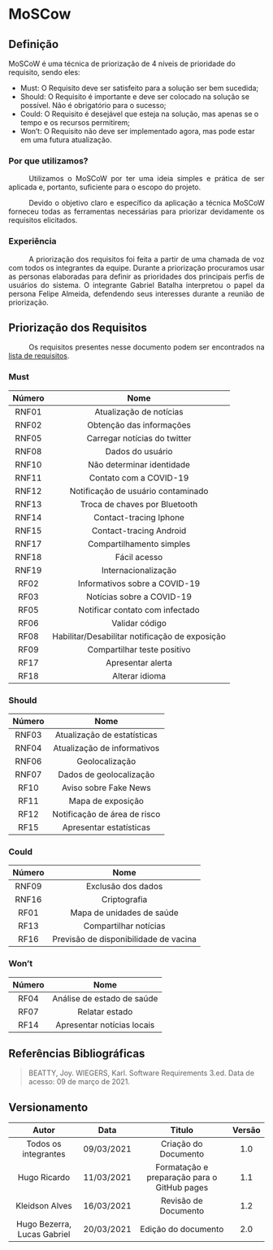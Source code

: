 # MoSCow

## Definição

<div style="text-indent: text-align: justify">
MoSCoW é uma técnica de priorização de 4 níveis de prioridade do requisito, sendo eles:
</div>

* Must: O Requisito deve ser satisfeito para a solução ser bem sucedida;
* Should: O Requisito é importante e deve ser colocado na solução se possível. Não é obrigatório para o sucesso;
* Could: O Requisito é desejável que esteja na solução, mas apenas se o tempo e os recursos permitirem;
* Won’t:  O Requisito não deve ser implementado agora, mas pode estar em uma futura atualização.

### Por que utilizamos?
<div style="text-indent: 40px; text-align: justify">
Utilizamos o MoSCoW por ter uma ideia simples e prática de ser aplicada e, portanto, suficiente para o escopo do projeto.

Devido o objetivo claro e específico da aplicação a técnica MoSCoW forneceu todas as ferramentas necessárias para priorizar devidamente os requisitos elicitados.
</div>

### Experiência
<div style="text-indent: 40px; text-align: justify">
A priorização dos requisitos foi feita a partir de uma chamada de voz com todos os integrantes da equipe. Durante a priorização procuramos usar as personas elaboradas para definir as prioridades dos principais perfis de usuários do sistema. O integrante Gabriel Batalha interpretou o papel da persona Felipe Almeida, defendendo seus interesses durante a reunião de priorização.
</div>

## Priorização dos Requisitos
<div style="text-indent: 40px; text-align: justify">
Os requisitos presentes nesse documento podem ser encontrados na <a href="https://requisitos-de-software.github.io/2020.2-Coronavirus-SUS/elicitacao/requisitos/">lista de requisitos</a>.

</div>



### Must


|Número| Nome|
|:----:|:--:|
|RNF01|Atualização de notícias
|RNF02|Obtenção das informações
|RNF05|Carregar notícias do twitter
|RNF08|Dados do usuário
|RNF10|Não determinar identidade
|RNF11|Contato com a COVID-19
|RNF12|Notificação de usuário contaminado
|RNF13|Troca de chaves por Bluetooth
|RNF14|Contact-tracing Iphone
|RNF15|Contact-tracing Android
|RNF17|Compartilhamento simples|O usuário deve poder compartilhar teste positivo com no máximo 3 cliques
|RNF18|Fácil acesso|O usuário deve ter fácil acesso às dicas e notícias
|RNF19|Internacionalização|O sistema deve conter outros idiomas guardados
|RF02 |Informativos sobre a COVID-19
|RF03 |Notícias sobre a COVID-19
|RF05 |Notificar contato com infectado
|RF06 |Validar código 
|RF08 |Habilitar/Desabilitar notificação de exposição
|RF09 |Compartilhar teste positivo
|RF17 |Apresentar alerta
|RF18 |Alterar idioma|O usuário deve poder alterar o idioma do sistema



### Should
 

|Número|Nome|
|:----:|:-----:|
|RNF03| Atualização de estatísticas |
|RNF04| Atualização de informativos |
|RNF06| Geolocalização|
|RNF07|Dados de geolocalização|
|RF10|Aviso sobre Fake News|
|RF11 |Mapa de exposição|
|RF12 |Notificação de área de risco|
|RF15 |Apresentar estatísticas |


### Could

|Número|Nome|
|:---:|:--:|
RNF09|Exclusão dos dados
RNF16|Criptografia
RF01 |Mapa de unidades de saúde 
RF13 |Compartilhar notícias
RF16|Previsão de disponibilidade de vacina



### Won’t
|Número|Nome|
|:---:|:---:|
|RF04 |Análise de estado de saúde
|RF07|Relatar estado
|RF14 |Apresentar notícias locais


## Referências Bibliográficas
> BEATTY, Joy. WIEGERS, Karl. Software Requirements 3.ed. Data de acesso: 09 de março de 2021.


## Versionamento

| Autor     | Data       | Titulo     | Versão     |
| :--------:| :--------: | :--------: | :--------: |
| Todos os integrantes | 09/03/2021     | Criação do Documento | 1.0 
| Hugo Ricardo | 11/03/2021     | Formatação e preparação para o GitHub pages | 1.1 |
| Kleidson Alves | 16/03/2021 | Revisão de Documento| 1.2|
| Hugo Bezerra, Lucas Gabriel | 20/03/2021 | Edição do documento| 2.0|
